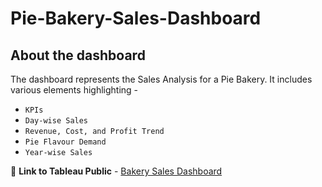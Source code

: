 # Pie-Bakery-Sales-Dashboard

## About the dashboard

The dashboard represents the Sales Analysis for a Pie Bakery. It includes various elements highlighting -
* `KPIs`
* `Day-wise Sales`
* `Revenue, Cost, and Profit Trend`
* `Pie Flavour Demand`
* `Year-wise Sales`

🔗 **Link to Tableau Public** - [Bakery Sales Dashboard](https://public.tableau.com/app/profile/ashita.shetty7909/viz/BakerySalesDashboard_17119198345930/BakerySalesDashboard)

  
